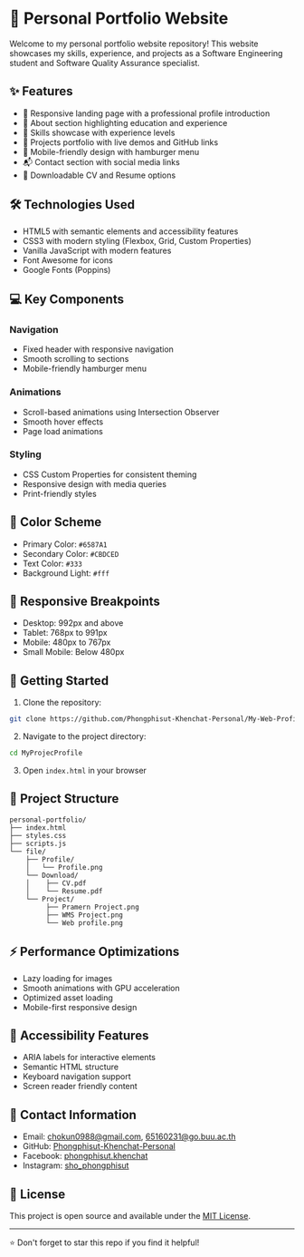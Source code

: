 # 🌟 Personal Portfolio Website

Welcome to my personal portfolio website repository! This website showcases my skills, experience, and projects as a Software Engineering student and Software Quality Assurance specialist.

## ✨ Features

- 🎯 Responsive landing page with a professional profile introduction
- 👤 About section highlighting education and experience
- 💼 Skills showcase with experience levels
- 🚀 Projects portfolio with live demos and GitHub links
- 📱 Mobile-friendly design with hamburger menu
- 📬 Contact section with social media links
- 📄 Downloadable CV and Resume options

## 🛠️ Technologies Used

- HTML5 with semantic elements and accessibility features
- CSS3 with modern styling (Flexbox, Grid, Custom Properties)
- Vanilla JavaScript with modern features
- Font Awesome for icons
- Google Fonts (Poppins)

## 💻 Key Components

### Navigation
- Fixed header with responsive navigation
- Smooth scrolling to sections
- Mobile-friendly hamburger menu

### Animations
- Scroll-based animations using Intersection Observer
- Smooth hover effects
- Page load animations

### Styling
- CSS Custom Properties for consistent theming
- Responsive design with media queries
- Print-friendly styles

## 🎨 Color Scheme
- Primary Color: `#6587A1`
- Secondary Color: `#CBDCED`
- Text Color: `#333`
- Background Light: `#fff`

## 📱 Responsive Breakpoints
- Desktop: 992px and above
- Tablet: 768px to 991px
- Mobile: 480px to 767px
- Small Mobile: Below 480px

## 🚀 Getting Started

1. Clone the repository:
```bash
git clone https://github.com/Phongphisut-Khenchat-Personal/My-Web-Profile.git
```

2. Navigate to the project directory:
```bash
cd MyProjecProfile
```

3. Open `index.html` in your browser

## 📁 Project Structure

```
personal-portfolio/
├── index.html
├── styles.css
├── scripts.js
└── file/
    ├── Profile/
    │   └── Profile.png
    └── Download/
    │    ├── CV.pdf
    │    └── Resume.pdf
    └── Project/
         ├── Pramern Project.png
         ├── WMS Project.png
         └── Web profile.png
```

## ⚡ Performance Optimizations

- Lazy loading for images
- Smooth animations with GPU acceleration
- Optimized asset loading
- Mobile-first responsive design

## 🔰 Accessibility Features

- ARIA labels for interactive elements
- Semantic HTML structure
- Keyboard navigation support
- Screen reader friendly content

## 👤 Contact Information

- Email: chokun0988@gmail.com, 65160231@go.buu.ac.th
- GitHub: [Phongphisut-Khenchat-Personal](https://github.com/Phongphisut-Khenchat-Personal)
- Facebook: [phongphisut.khenchat](https://www.facebook.com/phongphisut.khenchat)
- Instagram: [sho_phongphisut](https://www.instagram.com/sho_phongphisut)

## 📄 License

This project is open source and available under the [MIT License](LICENSE).

---
⭐️ Don't forget to star this repo if you find it helpful!
